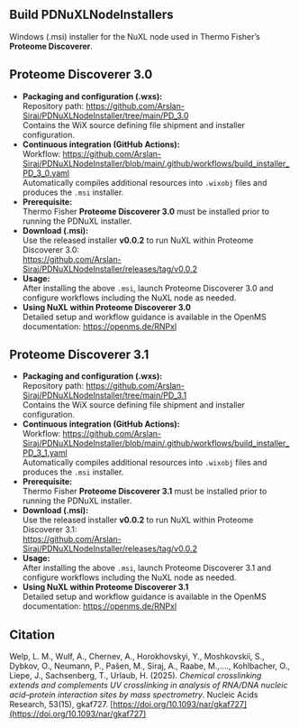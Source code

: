 ## Build PDNuXLNodeInstallers
Windows (.msi) installer for the NuXL node used in Thermo Fisher’s **Proteome Discoverer**.

## Proteome Discoverer 3.0
- **Packaging and configuration (.wxs):**  
  Repository path: <https://github.com/Arslan-Siraj/PDNuXLNodeInstaller/tree/main/PD_3.0>  
  Contains the WiX source defining file shipment and installer configuration.
- **Continuous integration (GitHub Actions):**  
  Workflow: <https://github.com/Arslan-Siraj/PDNuXLNodeInstaller/blob/main/.github/workflows/build_installer_PD_3_0.yaml>  
  Automatically compiles additional resources into `.wixobj` files and produces the `.msi` installer.
- **Prerequisite:**  
  Thermo Fisher **Proteome Discoverer 3.0** must be installed prior to running the PDNuXL installer.
- **Download (.msi):**  
  Use the released installer **v0.0.2** to run NuXL within Proteome Discoverer 3.0:  
  <https://github.com/Arslan-Siraj/PDNuXLNodeInstaller/releases/tag/v0.0.2>
- **Usage:**  
  After installing the above `.msi`, launch Proteome Discoverer 3.0 and configure workflows including the NuXL node as needed.
- **Using NuXL within Proteome Discoverer 3.0**  
  Detailed setup and workflow guidance is available in the OpenMS documentation: <https://openms.de/RNPxl>

## Proteome Discoverer 3.1
- **Packaging and configuration (.wxs):**  
  Repository path: <https://github.com/Arslan-Siraj/PDNuXLNodeInstaller/tree/main/PD_3.1>  
  Contains the WiX source defining file shipment and installer configuration.
- **Continuous integration (GitHub Actions):**  
  Workflow: <https://github.com/Arslan-Siraj/PDNuXLNodeInstaller/blob/main/.github/workflows/build_installer_PD_3_1.yaml>  
  Automatically compiles additional resources into `.wixobj` files and produces the `.msi` installer.
- **Prerequisite:**  
  Thermo Fisher **Proteome Discoverer 3.1** must be installed prior to running the PDNuXL installer.
- **Download (.msi):**  
  Use the released installer **v0.0.2** to run NuXL within Proteome Discoverer 3.1:  
  <https://github.com/Arslan-Siraj/PDNuXLNodeInstaller/releases/tag/v0.0.2>
- **Usage:**  
  After installing the above `.msi`, launch Proteome Discoverer 3.1 and configure workflows including the NuXL node as needed.
- **Using NuXL within Proteome Discoverer 3.1**  
  Detailed setup and workflow guidance is available in the OpenMS documentation: <https://openms.de/RNPxl>


## Citation  
  Welp, L. M., Wulf, A., Chernev, A., Horokhovskyi, Y., Moshkovskii, S., Dybkov, O., Neumann, P., Pašen, M., Siraj, A., Raabe, M.,...., Kohlbacher, O., Liepe, J., Sachsenberg, T., Urlaub, H. (2025). *Chemical crosslinking extends and complements UV crosslinking in analysis of RNA/DNA nucleic acid–protein interaction sites by mass spectrometry*. Nucleic Acids Research, 53(15), gkaf727. [https://doi.org/10.1093/nar/gkaf727](https://doi.org/10.1093/nar/gkaf727)
